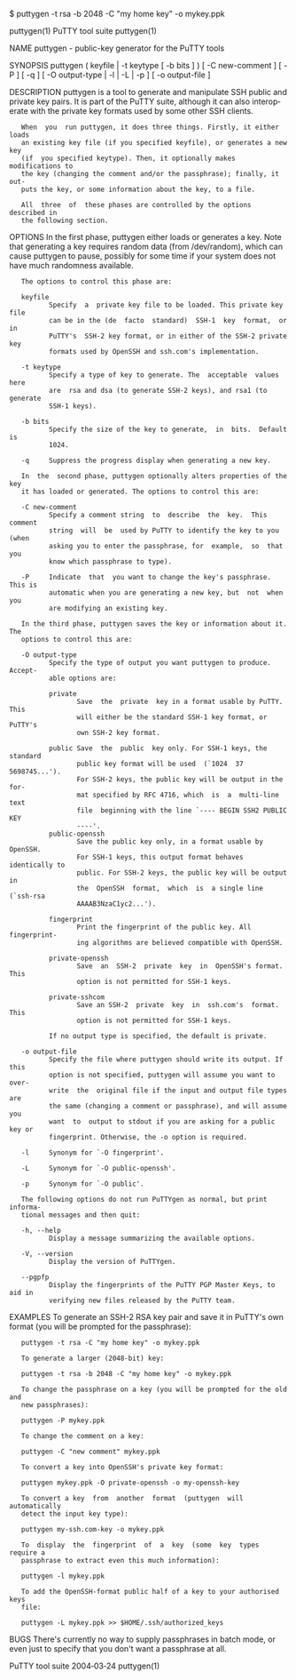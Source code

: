 $ puttygen -t rsa -b 2048 -C "my home key" -o mykey.ppk


puttygen(1)                    PuTTY tool suite                    puttygen(1)

NAME
       puttygen - public-key generator for the PuTTY tools

SYNOPSIS
       puttygen ( keyfile | -t keytype [ -b bits ] )
                [ -C new-comment ] [ -P ] [ -q ]
                [ -O output-type | -l | -L | -p ]
                [ -o output-file ]

DESCRIPTION
       puttygen  is  a  tool to generate and manipulate SSH public and private
       key pairs. It is part of the PuTTY suite, although it can also interop‐
       erate with the private key formats used by some other SSH clients.

       When  you  run puttygen, it does three things. Firstly, it either loads
       an existing key file (if you specified keyfile), or generates a new key
       (if  you specified keytype). Then, it optionally makes modifications to
       the key (changing the comment and/or the passphrase); finally, it  out‐
       puts the key, or some information about the key, to a file.

       All  three  of  these phases are controlled by the options described in
       the following section.

OPTIONS
       In the first phase, puttygen either loads or generates a key. Note that
       generating  a  key  requires  random data (from /dev/random), which can
       cause puttygen to pause, possibly for some time if your system does not
       have much randomness available.

       The options to control this phase are:

       keyfile
              Specify  a  private key file to be loaded. This private key file
              can be in the (de  facto  standard)  SSH-1  key  format,  or  in
              PuTTY's  SSH-2 key format, or in either of the SSH-2 private key
              formats used by OpenSSH and ssh.com's implementation.

       -t keytype
              Specify a type of key to generate. The  acceptable  values  here
              are  rsa and dsa (to generate SSH-2 keys), and rsa1 (to generate
              SSH-1 keys).

       -b bits
              Specify the size of the key to generate,  in  bits.  Default  is
              1024.

       -q     Suppress the progress display when generating a new key.

       In  the  second phase, puttygen optionally alters properties of the key
       it has loaded or generated. The options to control this are:

       -C new-comment
              Specify a comment string  to  describe  the  key.  This  comment
              string  will  be  used by PuTTY to identify the key to you (when
              asking you to enter the passphrase, for  example,  so  that  you
              know which passphrase to type).

       -P     Indicate  that  you want to change the key's passphrase. This is
              automatic when you are generating a new key, but  not  when  you
              are modifying an existing key.

       In the third phase, puttygen saves the key or information about it. The
       options to control this are:

       -O output-type
              Specify the type of output you want puttygen to produce. Accept‐
              able options are:

              private
                     Save  the  private  key in a format usable by PuTTY. This
                     will either be the standard SSH-1 key format, or  PuTTY's
                     own SSH-2 key format.

              public Save  the  public  key only. For SSH-1 keys, the standard
                     public key format will be used  (`1024  37  5698745...').
                     For SSH-2 keys, the public key will be output in the for‐
                     mat specified by RFC 4716, which  is  a  multi-line  text
                     file  beginning with the line `---- BEGIN SSH2 PUBLIC KEY
                     ----'.
              public-openssh
                     Save the public key only, in a format usable by  OpenSSH.
                     For SSH-1 keys, this output format behaves identically to
                     public. For SSH-2 keys, the public key will be output  in
                     the  OpenSSH  format,  which  is  a single line (`ssh-rsa
                     AAAAB3NzaC1yc2...').

              fingerprint
                     Print the fingerprint of the public key. All fingerprint‐
                     ing algorithms are believed compatible with OpenSSH.

              private-openssh
                     Save  an  SSH-2  private  key  in  OpenSSH's format. This
                     option is not permitted for SSH-1 keys.

              private-sshcom
                     Save an SSH-2  private  key  in  ssh.com's  format.  This
                     option is not permitted for SSH-1 keys.

              If no output type is specified, the default is private.

       -o output-file
              Specify the file where puttygen should write its output. If this
              option is not specified, puttygen will assume you want to  over‐
              write  the  original file if the input and output file types are
              the same (changing a comment or passphrase), and will assume you
              want  to  output to stdout if you are asking for a public key or
              fingerprint. Otherwise, the -o option is required.

       -l     Synonym for `-O fingerprint'.

       -L     Synonym for `-O public-openssh'.

       -p     Synonym for `-O public'.

       The following options do not run PuTTYgen as normal, but print informa‐
       tional messages and then quit:

       -h, --help
              Display a message summarizing the available options.

       -V, --version
              Display the version of PuTTYgen.

       --pgpfp
              Display the fingerprints of the PuTTY PGP Master Keys, to aid in
              verifying new files released by the PuTTY team.

EXAMPLES
       To generate an SSH-2 RSA key pair and save it  in  PuTTY's  own  format
       (you will be prompted for the passphrase):

       puttygen -t rsa -C "my home key" -o mykey.ppk

       To generate a larger (2048-bit) key:

       puttygen -t rsa -b 2048 -C "my home key" -o mykey.ppk

       To change the passphrase on a key (you will be prompted for the old and
       new passphrases):

       puttygen -P mykey.ppk

       To change the comment on a key:

       puttygen -C "new comment" mykey.ppk

       To convert a key into OpenSSH's private key format:

       puttygen mykey.ppk -O private-openssh -o my-openssh-key

       To convert a key  from  another  format  (puttygen  will  automatically
       detect the input key type):

       puttygen my-ssh.com-key -o mykey.ppk

       To  display  the  fingerprint  of  a  key  (some  key  types  require a
       passphrase to extract even this much information):

       puttygen -l mykey.ppk

       To add the OpenSSH-format public half of a key to your authorised  keys
       file:

       puttygen -L mykey.ppk >> $HOME/.ssh/authorized_keys

BUGS
       There's  currently  no way to supply passphrases in batch mode, or even
       just to specify that you don't want a passphrase at all.

PuTTY tool suite                  2004‐03‐24                       puttygen(1)


